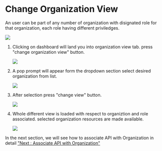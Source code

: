 Change Organization View
========================

An user can be part of any number of organization with disignated role
for that organization, each role having different priviledges.

![](../images/dashboard/organization-view/organization-view-01.png)

1.  Clicking on dashboard will land you into organization view tab.
    press "change organization view" button.

    ![](../images/dashboard/organization-view/organization-view-02.png)

2.  A pop prompt will appear form the dropdown section select desired
    organization from list.

    ![](../images/dashboard/organization-view/organization-view-03.png)

3.  After selection press "change view" button.

    ![](../images/dashboard/organization-view/organization-view-04.png)

4.  Whole different view is loaded with respect to organiztion and role
    associated. selected organization resources are made available.

    ![](../images/dashboard/organization-view/organization-view-05.png)

In the next section, we will see how to associate API with Organization
in detail ["Next : Associate API with
Organization"](organizations_associate_api)
